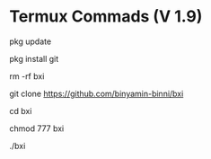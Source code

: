 # Termux Commads (V 1.9)

pkg update

pkg install git

rm -rf bxi

git clone https://github.com/binyamin-binni/bxi

cd bxi

chmod 777 bxi

./bxi
